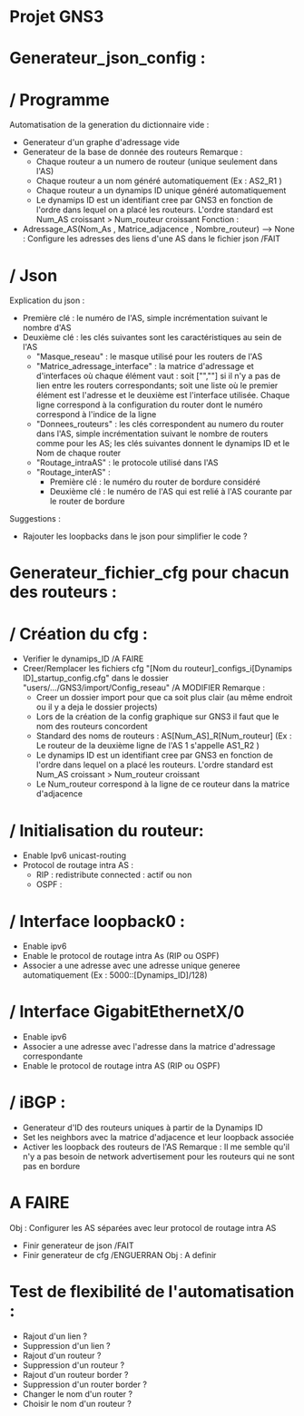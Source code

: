 # Projet GNS3


# Generateur_json_config :

# / Programme
Automatisation de la generation du dictionnaire vide :
- Generateur d'un graphe d'adressage vide
- Generateur de la base de donnée des routeurs
  Remarque :
  - Chaque routeur a un numero de routeur (unique seulement dans l'AS)
  - Chaque routeur a un nom généré automatiquement (Ex : AS2_R1 )
  - Chaque routeur a un dynamips ID unique généré automatiquement
  - Le dynamips ID est un identifiant cree par GNS3 en fonction de l'ordre dans lequel on a placé les routeurs. L'ordre standard est Num_AS croissant > Num_routeur croissant
Fonction :
- Adressage_AS(Nom_As , Matrice_adjacence , Nombre_routeur) --> None : Configure les adresses des liens d'une AS dans le fichier json /FAIT

# / Json
Explication du json :
- Première clé : le numéro de l'AS, simple incrémentation suivant le nombre d'AS
- Deuxième clé : les clés suivantes sont les caractéristiques au sein de l'AS
  - "Masque_reseau" : le masque utilisé pour les routers de l'AS
  - "Matrice_adressage_interface" : la matrice d'adressage et d'interfaces où chaque élément vaut : soit ["",""] si il n'y a pas de lien entre les routers correspondants; soit une liste où le premier élément est l'adresse et le deuxième est l'interface utilisée. Chaque ligne correspond à la configuration du router dont le numéro correspond à l'indice de la ligne
  - "Donnees_routeurs" : les clés correspondent au numero du router dans l'AS, simple incrémentation suivant le nombre de routers comme pour les AS; les clés suivantes donnent le dynamips ID et le Nom de chaque router
  - "Routage_intraAS" : le protocole utilisé dans l'AS
  - "Routage_interAS" : 
    - Première clé : le numéro du router de bordure considéré
    - Deuxième clé : le numéro de l'AS qui est relié à l'AS courante par le router de bordure
  
Suggestions :
- Rajouter les loopbacks dans le json pour simplifier le code ?



# Generateur_fichier_cfg pour chacun des routeurs :

# / Création du cfg :
- Verifier le dynamips_ID /A FAIRE
- Creer/Remplacer les fichiers cfg "[Nom du routeur]_configs_i[Dynamips ID]_startup_config.cfg" dans le dossier "users/.../GNS3/import/Config_reseau" /A MODIFIER
  Remarque :
  - Creer un dossier import pour que ca soit plus clair (au même endroit ou il y a deja le dossier projects)
  - Lors de la création de la config graphique sur GNS3 il faut que le nom des routeurs concordent
  - Standard des noms de routeurs : AS[Num_AS]_R[Num_routeur] (Ex : Le routeur de la deuxième ligne de l'AS 1 s'appelle AS1_R2 )
  - Le dynamips ID est un identifiant cree par GNS3 en fonction de l'ordre dans lequel on a placé les routeurs. L'ordre standard est Num_AS croissant > Num_routeur croissant
  - Le Num_routeur correspond à la ligne de ce routeur dans la matrice d'adjacence

# / Initialisation du routeur:
- Enable Ipv6 unicast-routing
- Protocol de routage intra AS :
  - RIP : redistribute connected : actif ou non
  - OSPF :

# / Interface loopback0 :
- Enable ipv6 
- Enable le protocol de routage intra As (RIP ou OSPF)
- Associer a une adresse avec une adresse unique generee automatiquement (Ex : 5000::[Dynamips_ID]/128)

# / Interface GigabitEthernetX/0
- Enable ipv6
- Associer a une adresse avec l'adresse dans la matrice d'adressage correspondante
- Enable le protocol de routage intra AS (RIP ou OSPF)

# / iBGP :
- Generateur d'ID des routeurs uniques à partir de la Dynamips ID
- Set les neighbors avec la matrice d'adjacence et leur loopback associée
- Activer les loopback des routeurs de l'AS
Remarque : Il me semble qu'il n'y a pas besoin de network advertisement pour les routeurs qui ne sont pas en bordure


# A FAIRE
Obj : Configurer les AS séparées avec leur protocol de routage intra AS
- Finir generateur de json /FAIT
- Finir generateur de cfg /ENGUERRAN
Obj : A definir


# Test de flexibilité de l'automatisation :
- Rajout d'un lien ?
- Suppression d'un lien ?
- Rajout d'un routeur ?
- Suppression d'un routeur ?
- Rajout d'un routeur border ?
- Suppression d'un router border ?
- Changer le nom d'un router ?
- Choisir le nom d'un routeur ?
